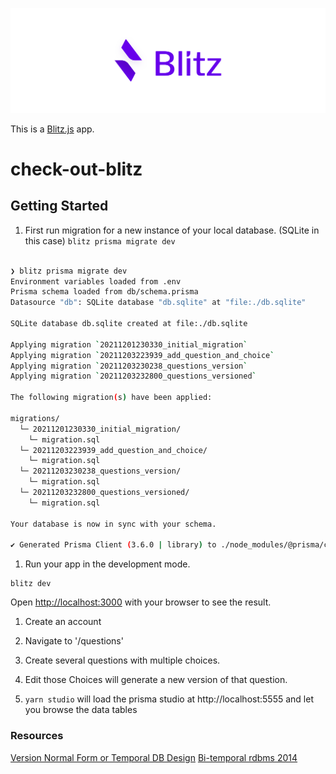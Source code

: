 [![Blitz.js](https://raw.githubusercontent.com/blitz-js/art/master/github-cover-photo.png)](https://blitzjs.com)

This is a [Blitz.js](https://github.com/blitz-js/blitz) app.

# **check-out-blitz**

## Getting Started

1. First run migration for a new instance of your local database. (SQLite in this case)
   `blitz prisma migrate dev`

```sh

❯ blitz prisma migrate dev
Environment variables loaded from .env
Prisma schema loaded from db/schema.prisma
Datasource "db": SQLite database "db.sqlite" at "file:./db.sqlite"

SQLite database db.sqlite created at file:./db.sqlite

Applying migration `20211201230330_initial_migration`
Applying migration `20211203223939_add_question_and_choice`
Applying migration `20211203230238_questions_version`
Applying migration `20211203232800_questions_versioned`

The following migration(s) have been applied:

migrations/
  └─ 20211201230330_initial_migration/
    └─ migration.sql
  └─ 20211203223939_add_question_and_choice/
    └─ migration.sql
  └─ 20211203230238_questions_version/
    └─ migration.sql
  └─ 20211203232800_questions_versioned/
    └─ migration.sql

Your database is now in sync with your schema.

✔ Generated Prisma Client (3.6.0 | library) to ./node_modules/@prisma/client in 92ms

```

1. Run your app in the development mode.

```
blitz dev
```

Open [http://localhost:3000](http://localhost:3000) with your browser to see the result.

1. Create an account

1. Navigate to '/questions'

1. Create several questions with multiple choices.

1. Edit those Choices will generate a new version of that question.

1. `yarn studio` will load the prisma studio at http://localhost:5555 and let you browse the data tables

### Resources

[Version Normal Form or Temporal DB Design](https://www.dropbox.com/s/8hnkzet6fueblz7/TemporalDBDesign.pdf?dl=0)
[Bi-temporal rdbms 2014](https://www.slideshare.net/TommCarr/bitemporal-rdbms-2014)
